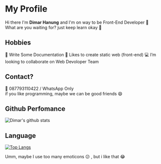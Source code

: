 # My Profile
Hi there I'm **Dimar Hanung** and I'm on way to be Front-End Developer 👋 \
What are you waiting for? just keep learn okay :ghost:
## Hobbies
:pencil: Write Some Documentation
:art: Likes to create static web (front-end)
:computer:  I’m looking to collaborate on Web Devoloper Team

## Contact?
:iphone: 087793110422 / WhatsApp Only \
if you like programming, maybe we can be good friends :smile:

## Github Perfomance

![Dimar's github stats](https://github-readme-stats.vercel.app/api?username=dimar-hanung&show_icons=true&theme=vue)

## Language
[![Top Langs](https://github-readme-stats.vercel.app/api/top-langs/?username=dimar-hanung)](#)


Umm, maybe I use too many emoticons :confused: , but i like that :joy:

